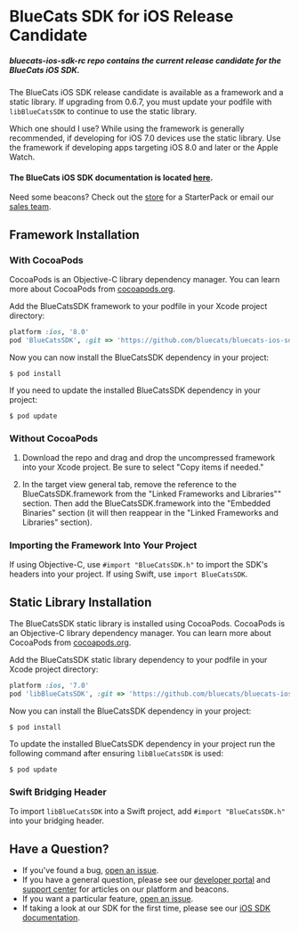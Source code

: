 BlueCats SDK for iOS Release Candidate
================
##### bluecats-ios-sdk-rc repo contains the current release candidate for the BlueCats iOS SDK.

The BlueCats iOS SDK release candidate is available as a framework and a static library. If upgrading from 0.6.7, you must update your podfile with `libBlueCatsSDK` to continue to use the static library.

Which one should I use?  While using the framework is generally recommended, if developing for iOS 7.0 devices use the static library.  Use the framework if developing apps targeting iOS 8.0 and later or the Apple Watch.

#### The BlueCats iOS SDK documentation is located [here](https://github.com/bluecats/bluecats-ios-sdk/wiki).

Need some beacons?  Check out the [store](http://store.bluecats.com/collections/featured-products/products/bluecats-starterpack-with-usb) for a StarterPack or email our [sales team](mailto:sales@bluecats.com).

## Framework Installation

### With CocoaPods

CocoaPods is an Objective-C library dependency manager. You can learn more about CocoaPods from [cocoapods.org](http://cocoapods.org/).

Add the BlueCatsSDK framework to your podfile in your Xcode project directory:

```ruby
platform :ios, '8.0'
pod 'BlueCatsSDK', :git => 'https://github.com/bluecats/bluecats-ios-sdk-rc.git'
```

Now you can now install the BlueCatsSDK dependency in your project:

```
$ pod install
```
If you need to update the installed BlueCatsSDK dependency in your project:

```
$ pod update
```

### Without CocoaPods

1. Download the repo and drag and drop the uncompressed framework into your Xcode project.  Be sure to select "Copy items if needed."

2. In the target view general tab, remove the reference to the BlueCatsSDK.framework from the "Linked Frameworks and Libraries"" section. Then add the BlueCatsSDK.framework into the "Embedded Binaries" section (it will then reappear in the "Linked Frameworks and Libraries" section).

### Importing the Framework Into Your Project

If using Objective-C, use `#import "BlueCatsSDK.h"` to import the SDK's headers into your project. If using Swift, use `import BlueCatsSDK`.

## Static Library Installation

The BlueCatsSDK static library is installed using CocoaPods.  CocoaPods is an Objective-C library dependency manager. You can learn more about CocoaPods from [cocoapods.org](http://cocoapods.org/).

Add the BlueCatsSDK static library dependency to your podfile in your Xcode project directory:

```ruby
platform :ios, '7.0'
pod 'libBlueCatsSDK', :git => 'https://github.com/bluecats/bluecats-ios-sdk-rc.git'
```

Now you can install the BlueCatsSDK dependency in your project:

```
$ pod install
```

To update the installed BlueCatsSDK dependency in your project run the following command after ensuring `libBlueCatsSDK` is used:

```
$ pod update
```

### Swift Bridging Header
To import `libBlueCatsSDK` into a Swift project, add `#import "BlueCatsSDK.h"` into your bridging header.

## Have a Question?
* If you've found a bug, [open an issue](https://github.com/bluecats/bluecats-ios-sdk/issues).
* If you have a general question, please see our [developer portal](developer.bluecats.com) and [support center](support.bluecats.com) for articles on our platform and beacons.
* If you want a particular feature, [open an issue](https://github.com/bluecats/bluecats-ios-sdk/issues).
* If taking a look at our SDK for the first time, please see our [iOS SDK documentation](https://github.com/bluecats/bluecats-ios-sdk).
